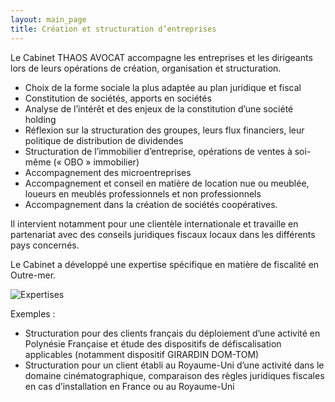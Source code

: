 ```yaml
---
layout: main_page
title: Création et structuration d’entreprises
---
```

<div class="row text-justify">
    <div class="col-md-12 p-5">
        <p>Le Cabinet THAOS AVOCAT accompagne les entreprises et les dirigeants lors de leurs opérations de création, organisation et structuration.</p>
        <ul>
            <li>Choix de la forme sociale la plus adaptée au plan juridique et fiscal</li>
            <li>Constitution de sociétés, apports en sociétés</li>
            <li>Analyse de l’intérêt et des enjeux de la constitution d’une société holding</li>
            <li>Réflexion sur la structuration des groupes, leurs flux financiers, leur politique de distribution de dividendes</li>
            <li>Structuration de l’immobilier d’entreprise, opérations de ventes à soi-même (« OBO » immobilier)</li>
            <li>Accompagnement des microentreprises</li>
            <li>Accompagnement et conseil en matière de location nue ou meublée, loueurs en meublés professionnels et non professionnels</li>
            <li>Accompagnement dans la création de sociétés coopératives.</li>
        </ul>
        <p>Il intervient notamment pour une clientèle internationale et travaille en partenariat avec des conseils juridiques fiscaux locaux dans les différents pays concernés.</p>
        <p>Le Cabinet a développé une expertise spécifique en matière de fiscalité en Outre-mer.</p>
    </div>
    <div class="col-md-12 p-0">
        <img src="{{ site.baseurl }}/images/expertises/myrlene-numa-SnITZTTeJVE-unsplash.jpg" alt="Expertises" class="content-picture">
    </div>
    <div class="col-md-12 p-5 dark">
        <p>Exemples :</p>
        <ul>
            <li>Structuration pour des clients français du déploiement d’une activité en Polynésie Française et étude des dispositifs de défiscalisation applicables (notamment dispositif GIRARDIN DOM-TOM)</li>
            <li>Structuration pour un client établi au Royaume-Uni d’une activité dans le domaine cinématographique, comparaison des règles juridiques fiscales en cas d’installation en France ou au Royaume-Uni</li>
        </ul>
    </div>
</div>